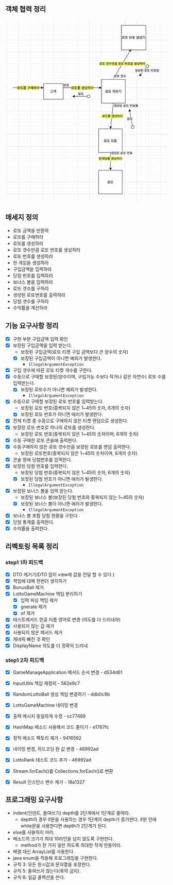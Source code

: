 ## 객체 협력 정리
![객체 협력 정리](../image/객체협력정리.png)


## 매세지 정의 
- 로또 금액을 반환하
- 로또를 구매하라 
- 로또를 생성하라
- 로또 갯수만큼 로또 번호를 생성하라 
- 로또 번호를 생성하라
- 한 게임을 생성하라 
- 구입금액을 입력하라 
- 당첨 번호를 입력하라
- 보너스 볼을 입력하라 
- 로또 갯수를 구하라 
- 생성된 로또번호를 출력하라
- 당첨 갯수를 구하라  
- 수익률을 계산하라 

## 기능 요구사항 정리 
- [x] 구현 부분 구입금액 입력 확인 
- [x] 보장된 구입금액을 입력 받는다.
    - 보장된 구입금액(로또 티켓 구입 금액보다 큰 양수의 숫자)
    - [x] 보장된 구입금액이 아니면 예외가 발생한다. 
        - `IllegalArgumentException`
- [x] 구입 갯수에 따른 로또 티켓 개수를 구한다.  
- [x] 수동으로 구매할 보장된(양수이며, 구입가능 수보다 작거나 같은 자연수) 로또 수를 입력받는다. 
    - [x] 보장된 로또수가 아니면 예외가 발생한다.
      - `IllegalArgumentException`
- [x] 수동으로 구매할 보장된 로또 번호를 입력받는다.
  - 보장된 로또 번호(중복되지 않은 1~45의 숫자, 6개의 숫자)
  - [x] 보장된 로또 번호가 아니면 에러가 발생한다.
- [x] 전체 티켓 중 수동으로 구매하지 않은 티켓 랜덤으로 생성한다.
- [x] 보장된 로또 번호로 하나의 로또를 생성한다.
    - 보장된 로또 번호(중복되지 않은 1~45의 숫자이며, 6개의 숫자)
- [x] 수동 구매한 로또 콘솔에 출력한다.    
- [x] 수동구매하지 않은 로또 갯수만큼 보장된 로또를 랜덤 출력한다. 
    - 보장된 로또번호(중복되지 않은 1~45의 숫자이며, 6개의 숫자)
- [x] 콘솔 창에 당첨번호를 입력한다.   
- [x] 보장된 당첨 번호를 입력한다.
    - 보장된 당첨 번호(중복되지 않은 1~45의 숫자, 6개의 숫자)
    - [x] 보장된 당첨 번호가 아니면 에러가 발생한다. 
        - `IllegalArgumentException`
- [x] 보장된 보너스 볼을 입력 받는다. 
    - 보장된 보너스 볼(보장된 당첨 번호와 중복되지 않는 1~45의 숫자)
    - [x] 보장된 보너스 볼이 아니면 에러가 발생한다.
        - `IllegalArgumentException`
- [x] 보너스 볼 포함 당첨 현황을 구한다.   
- [x] 당첨 통계를 출력한다. 
- [x] 수익률을 출력한다.

## 리펙토링 목록 정리
### step1 1차 피드백
- [x] DTO 제거기(DTO 없이 view에 값을 전달 할 수 있다.)
- [x] 책임에 대해 한번더 생각하기
- [x] BonusBall 제거
- [x] LottoGameMachine 책임 분리하기
    - [x] 입력 파싱 책임 제거
    - [x] gnerate 제거
    - [x] of 제거
- [x] 테스트메서드 한글 이름 영어로 변경 (의도를 더 드러내자)
- [x] 사용되지 않는 값 제거
- [x] 사용되지 않은 메서드 제거
- [x] 제네릭 빠진 것 확인
- [x] DisplayName 의도를 더 정확히 드러내

### step1 2차 피드백
- [x] GameManageApplication 메서드 순서 변경 - d534d61
- [x] InputUtils 책임 재정의 - 562e9c7
- [x] RandomLottoBall 생성 책임 변경하기 - ddb0c9b
- [x] LottoGameMachine 네이밍 변경
- [x] 출력 메시지 동일하게 수정 - cc77469
- [x] HashMap 메소드 사용해서 코드 줄이기 - e1767fc
- [x] 정적 메소드 팩토리 제거 - 9416592
- [x] 네이밍 변경,  하드코딩 한 값 변경 - 46992ad
- [x] LottoRank 테스트 코드 추가 - 46992ad
- [x] Stream.forEach()를 Collections.forEach()로 변환
- [x] Result 인스턴스 변수 제거 - 18a1327


## 프로그래밍 요구사항
- indent(인덴트, 들여쓰기) depth를 2단계에서 1단계로 줄여라.
    - depth의 경우 if문을 사용하는 경우 1단계의 depth가 증가한다. if문 안에 while문을 사용한다면 depth가 2단계가 된다.
- else를 사용하지 마라.
- 메소드의 크기가 최대 10라인을 넘지 않도록 구현한다.
    - method가 한 가지 일만 하도록 최대한 작게 만들어라.
- 배열 대신 ArrayList를 사용한다.
- java enum을 적용해 프로그래밍을 구현한다.
- 규칙 3: 모든 원시값과 문자열을 포장한다.
- 규칙 5: 줄여쓰지 않는다(축약 금지).
- 규칙 8: 일급 콜렉션을 쓴다.

  